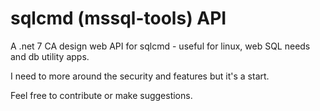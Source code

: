 # sqlcmd (mssql-tools) API
A  .net 7 CA design web API for sqlcmd - useful for linux, web SQL needs and db utility apps.

I need to more around the security and features but it's a start.

Feel free to contribute or make suggestions.

